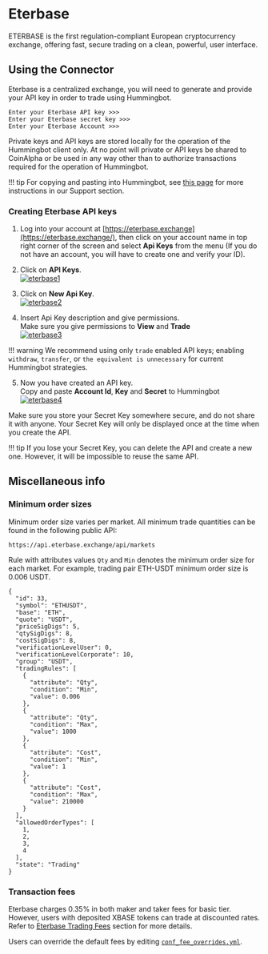 # Eterbase

ETERBASE is the first regulation-compliant European cryptocurrency exchange, offering fast, secure trading on a clean, powerful, user interface.

## Using the Connector

Eterbase is a centralized exchange, you will need to generate and provide your API key in order to trade using Hummingbot.

```
Enter your Eterbase API key >>>
Enter your Eterbase secret key >>>
Enter your Eterbase Account >>>
```

Private keys and API keys are stored locally for the operation of the Hummingbot client only. At no point will private or API keys be shared to CoinAlpha or be used in any way other than to authorize transactions required for the operation of Hummingbot.

!!! tip
    For copying and pasting into Hummingbot, see [this page](https://hummingbot.zendesk.com/hc/en-us/articles/900004871203-Copy-and-paste-your-API-keys) for more instructions in our Support section.

### Creating Eterbase API keys

1. Log into your account at [https://eterbase.exchange](https://eterbase.exchange/), then click on your account name in top right corner of the screen and select **Api Keys** from the menu (If you do not have an account, you will have to create one and verify your ID).

2. Click on **API Keys**.<br />
   [![eterbase1](/assets/img/eterbase1.png)](/assets/img/eterbase1.png)

3. Click on **New Api Key**.<br />
   [![eterbase2](/assets/img/eterbase2.png)](/assets/img/eterbase2.png)

4. Insert Api Key description and give permissions.<br />
   Make sure you give permissions to **View** and **Trade**<br />
   [![eterbase3](/assets/img/eterbase3.png)](/assets/img/eterbase3.png)

!!! warning
    We recommend using only `trade` enabled API keys; enabling `withdraw`, `transfer`, or `the equivalent is unnecessary` for current Hummingbot strategies.

5. Now you have created an API key.<br />
   Copy and paste **Account Id**, **Key** and **Secret** to Hummingbot<br />
   [![eterbase4](/assets/img/eterbase4.png)](/assets/img/eterbase4.png)

Make sure you store your Secret Key somewhere secure, and do not share it with anyone. Your Secret Key will only be displayed once at the time when you create the API.

!!! tip
    If you lose your Secret Key, you can delete the API and create a new one. However, it will be impossible to reuse the same API.

## Miscellaneous info

### Minimum order sizes

Minimum order size varies per market. All minimum trade quantities can be found in the following public API:

```
https://api.eterbase.exchange/api/markets
```

Rule with attributes values `Qty` and `Min` denotes the minimum order size for each market. For example, trading pair ETH-USDT minimum order size is 0.006 USDT.

```
{
  "id": 33,
  "symbol": "ETHUSDT",
  "base": "ETH",
  "quote": "USDT",
  "priceSigDigs": 5,
  "qtySigDigs": 8,
  "costSigDigs": 8,
  "verificationLevelUser": 0,
  "verificationLevelCorporate": 10,
  "group": "USDT",
  "tradingRules": [
    {
      "attribute": "Qty",
      "condition": "Min",
      "value": 0.006
    },
    {
      "attribute": "Qty",
      "condition": "Max",
      "value": 1000
    },
    {
      "attribute": "Cost",
      "condition": "Min",
      "value": 1
    },
    {
      "attribute": "Cost",
      "condition": "Max",
      "value": 210000
    }
  ],
  "allowedOrderTypes": [
    1,
    2,
    3,
    4
  ],
  "state": "Trading"
}
```

### Transaction fees

Eterbase charges 0.35% in both maker and taker fees for basic tier. However, users with deposited XBASE tokens can trade at discounted rates. Refer to [Eterbase Trading Fees](https://www.eterbase.com/exchange/fees/) section for more details.

Users can override the default fees by editing [`conf_fee_overrides.yml`](/operation/override-fees/).
